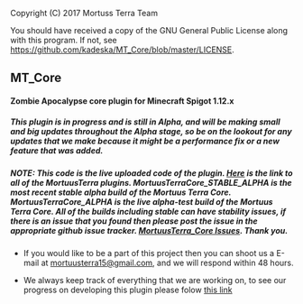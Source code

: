 Copyright (C) 2017   Mortuss Terra Team

You should have received a copy of the GNU General Public License
    along with this program.  If not, see <https://github.com/kadeska/MT_Core/blob/master/LICENSE>.
    
## MT_Core
#### Zombie Apocalypse core plugin for Minecraft Spigot 1.12.x

 ##### This plugin is in progress and is still in Alpha, and will be making small and big updates throughout the Alpha stage, so be on the lookout for any updates that we make because it might be a performance fix or a new feature that was added.
 
 ##### NOTE: This code is the live uploaded code of the plugin. [Here](https://github.com/kadeska/Morrtus_Terra_Plugin) is the link to all of the MortuusTerra plugins. MortuusTerraCore_STABLE_ALPHA is the most recent stable alpha build of the Mortuus Terra Core. MortuusTerraCore_ALPHA is the live alpha-test build of the Mortuus Terra Core. All of the builds including stable can have stability issues, if there is an issue that you found then please post the issue in the appropriate github issue tracker. [MortuusTerra_Core Issues](https://github.com/kadeska/MT_Project/issues). Thank you.
 
 
 * If you would like to be a part of this project then you can shoot us a E-mail at mortuusterra15@gmail.com, and we will respond within 48 hours. 
  
 * We always keep track of everything that we are working on, to see our progress on developing this plugin please folow [this link](https://docs.google.com/spreadsheets/d/15EERUpFyfcJvm9fOu2i8xv_FciDyYmpAS1dc35EzS1c/edit?usp=sharing)
  
